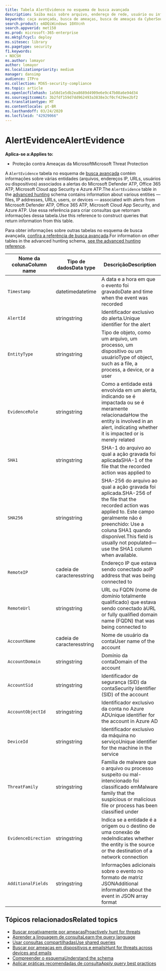 ```yaml
---
title: Tabela AlertEvidence no esquema de busca avançada
description: Saiba mais sobre arquivo, endereço de rede, usuário ou informações de dispositivo associadas a alertas gerados na tabela AlertEvidence do esquema de busca avançada
keywords: caça avançada, busca de ameaças, busca de ameaças da CyberSource, proteção de ameaças da Microsoft, Microsoft 365, MTP, M365, pesquisa, consulta, telemetria, referência de esquema, Kusto, tabela, coluna, tipo de dados, descrição, AlertInfo, alerta, entidades, evidência, arquivo, endereço IP, dispositivo, máquina, usuário, conta
search.product: eADQiWindows 10XVcnh
search.appverid: met150
ms.prod: microsoft-365-enterprise
ms.mktglfcycl: deploy
ms.sitesec: library
ms.pagetype: security
f1.keywords:
- NOCSH
ms.author: lomayor
author: lomayor
ms.localizationpriority: medium
manager: dansimp
audience: ITPro
ms.collection: M365-security-compliance
ms.topic: article
ms.openlocfilehash: 1a58d1e5db2ea8689d4909e6e9c47b08a6e94d34
ms.sourcegitcommit: 3b2fdf159d7dd962493a3838e3cf0cf429ee2bf2
ms.translationtype: MT
ms.contentlocale: pt-BR
ms.lasthandoff: 03/24/2020
ms.locfileid: "42929066"
---
```

# <a name="alertevidence"></a><span data-ttu-id="0564b-104">AlertEvidence</span><span class="sxs-lookup"><span data-stu-id="0564b-104">AlertEvidence</span></span>

<span data-ttu-id="0564b-105">**Aplica-se a:**</span><span class="sxs-lookup"><span data-stu-id="0564b-105">**Applies to:**</span></span>
- <span data-ttu-id="0564b-106">Proteção contra Ameaças da Microsoft</span><span class="sxs-lookup"><span data-stu-id="0564b-106">Microsoft Threat Protection</span></span>

<span data-ttu-id="0564b-107">A `AlertEvidence` tabela no esquema de [busca avançada](advanced-hunting-overview.md) contém informações sobre várias entidades (arquivos, endereços IP, URLs, usuários ou dispositivos) associados a alertas do Microsoft Defender ATP, Office 365 ATP, Microsoft Cloud app Security e Azure ATP.</span><span class="sxs-lookup"><span data-stu-id="0564b-107">The `AlertEvidence` table in the [advanced hunting](advanced-hunting-overview.md) schema contains information about various entities — files, IP addresses, URLs, users, or devices — associated with alerts from Microsoft Defender ATP, Office 365 ATP, Microsoft Cloud App Security, and Azure ATP.</span></span> <span data-ttu-id="0564b-108">Use essa referência para criar consultas que retornam informações dessa tabela.</span><span class="sxs-lookup"><span data-stu-id="0564b-108">Use this reference to construct queries that return information from this table.</span></span>

<span data-ttu-id="0564b-109">Para obter informações sobre outras tabelas no esquema de busca avançada, [confira a referência de busca avançada](advanced-hunting-schema-tables.md).</span><span class="sxs-lookup"><span data-stu-id="0564b-109">For information on other tables in the advanced hunting schema, [see the advanced hunting reference](advanced-hunting-schema-tables.md).</span></span>

| <span data-ttu-id="0564b-110">Nome da coluna</span><span class="sxs-lookup"><span data-stu-id="0564b-110">Column name</span></span> | <span data-ttu-id="0564b-111">Tipo de dados</span><span class="sxs-lookup"><span data-stu-id="0564b-111">Data type</span></span> | <span data-ttu-id="0564b-112">Descrição</span><span class="sxs-lookup"><span data-stu-id="0564b-112">Description</span></span> |
|-------------|-----------|-------------|
| `Timestamp` | <span data-ttu-id="0564b-113">datetime</span><span class="sxs-lookup"><span data-stu-id="0564b-113">datetime</span></span> | <span data-ttu-id="0564b-114">A data e a hora em que o evento foi gravado</span><span class="sxs-lookup"><span data-stu-id="0564b-114">Date and time when the event was recorded</span></span> |
| `AlertId` | <span data-ttu-id="0564b-115">string</span><span class="sxs-lookup"><span data-stu-id="0564b-115">string</span></span> | <span data-ttu-id="0564b-116">Identificador exclusivo do alerta.</span><span class="sxs-lookup"><span data-stu-id="0564b-116">Unique identifier for the alert</span></span> |
| `EntityType` | <span data-ttu-id="0564b-117">string</span><span class="sxs-lookup"><span data-stu-id="0564b-117">string</span></span> | <span data-ttu-id="0564b-118">Tipo de objeto, como um arquivo, um processo, um dispositivo ou um usuário</span><span class="sxs-lookup"><span data-stu-id="0564b-118">Type of object, such as a file, a process, a device, or a user</span></span> |
| `EvidenceRole` | <span data-ttu-id="0564b-119">string</span><span class="sxs-lookup"><span data-stu-id="0564b-119">string</span></span> | <span data-ttu-id="0564b-120">Como a entidade está envolvida em um alerta, indicando se é impactada ou se é meramente relacionada</span><span class="sxs-lookup"><span data-stu-id="0564b-120">How the entity is involved in an alert, indicating whether it is impacted or is merely related</span></span> |
| `SHA1` | <span data-ttu-id="0564b-121">string</span><span class="sxs-lookup"><span data-stu-id="0564b-121">string</span></span> | <span data-ttu-id="0564b-122">SHA-1 do arquivo ao qual a ação gravada foi aplicada</span><span class="sxs-lookup"><span data-stu-id="0564b-122">SHA-1 of the file that the recorded action was applied to</span></span> |
| `SHA256` | <span data-ttu-id="0564b-123">string</span><span class="sxs-lookup"><span data-stu-id="0564b-123">string</span></span> | <span data-ttu-id="0564b-124">SHA-256 do arquivo ao qual a ação gravada foi aplicada.</span><span class="sxs-lookup"><span data-stu-id="0564b-124">SHA-256 of the file that the recorded action was applied to.</span></span> <span data-ttu-id="0564b-125">Este campo geralmente não é preenchido: Use a coluna SHA1 quando disponível.</span><span class="sxs-lookup"><span data-stu-id="0564b-125">This field is usually not populated—use the SHA1 column when available.</span></span> |
| `RemoteIP` | <span data-ttu-id="0564b-126">cadeia de caracteres</span><span class="sxs-lookup"><span data-stu-id="0564b-126">string</span></span> | <span data-ttu-id="0564b-127">Endereço IP que estava sendo conectado ao</span><span class="sxs-lookup"><span data-stu-id="0564b-127">IP address that was being connected to</span></span> |
| `RemoteUrl` | <span data-ttu-id="0564b-128">string</span><span class="sxs-lookup"><span data-stu-id="0564b-128">string</span></span> | <span data-ttu-id="0564b-129">URL ou FQDN (nome de domínio totalmente qualificado) que estava sendo conectado à</span><span class="sxs-lookup"><span data-stu-id="0564b-129">URL or fully qualified domain name (FQDN) that was being connected to</span></span> |
| `AccountName` | <span data-ttu-id="0564b-130">cadeia de caracteres</span><span class="sxs-lookup"><span data-stu-id="0564b-130">string</span></span> | <span data-ttu-id="0564b-131">Nome de usuário da conta</span><span class="sxs-lookup"><span data-stu-id="0564b-131">User name of the account</span></span> |
| `AccountDomain` | <span data-ttu-id="0564b-132">string</span><span class="sxs-lookup"><span data-stu-id="0564b-132">string</span></span> | <span data-ttu-id="0564b-133">Domínio da conta</span><span class="sxs-lookup"><span data-stu-id="0564b-133">Domain of the account</span></span> |
| `AccountSid` | <span data-ttu-id="0564b-134">string</span><span class="sxs-lookup"><span data-stu-id="0564b-134">string</span></span> | <span data-ttu-id="0564b-135">Identificador de segurança (SID) da conta</span><span class="sxs-lookup"><span data-stu-id="0564b-135">Security Identifier (SID) of the account</span></span> |
| `AccountObjectId` | <span data-ttu-id="0564b-136">string</span><span class="sxs-lookup"><span data-stu-id="0564b-136">string</span></span> | <span data-ttu-id="0564b-137">Identificador exclusivo da conta no Azure AD</span><span class="sxs-lookup"><span data-stu-id="0564b-137">Unique identifier for the account in Azure AD</span></span> |
| `DeviceId` | <span data-ttu-id="0564b-138">string</span><span class="sxs-lookup"><span data-stu-id="0564b-138">string</span></span> | <span data-ttu-id="0564b-139">Identificador exclusivo da máquina no serviço</span><span class="sxs-lookup"><span data-stu-id="0564b-139">Unique identifier for the machine in the service</span></span> |
| `ThreatFamily` | <span data-ttu-id="0564b-140">string</span><span class="sxs-lookup"><span data-stu-id="0564b-140">string</span></span> | <span data-ttu-id="0564b-141">Família de malware que o arquivo ou processo suspeito ou mal-intencionado foi classificado em</span><span class="sxs-lookup"><span data-stu-id="0564b-141">Malware family that the suspicious or malicious file or process has been classified under</span></span> |
| `EvidenceDirection` | <span data-ttu-id="0564b-142">string</span><span class="sxs-lookup"><span data-stu-id="0564b-142">string</span></span> | <span data-ttu-id="0564b-143">Indica se a entidade é a origem ou o destino de uma conexão de rede</span><span class="sxs-lookup"><span data-stu-id="0564b-143">Indicates whether the entity is the source or the destination of a network connection</span></span> |
| `AdditionalFields` | <span data-ttu-id="0564b-144">string</span><span class="sxs-lookup"><span data-stu-id="0564b-144">string</span></span> | <span data-ttu-id="0564b-145">Informações adicionais sobre o evento no formato de matriz JSON</span><span class="sxs-lookup"><span data-stu-id="0564b-145">Additional information about the event in JSON array format</span></span> |

## <a name="related-topics"></a><span data-ttu-id="0564b-146">Tópicos relacionados</span><span class="sxs-lookup"><span data-stu-id="0564b-146">Related topics</span></span>
- [<span data-ttu-id="0564b-147">Buscar proativamente por ameaças</span><span class="sxs-lookup"><span data-stu-id="0564b-147">Proactively hunt for threats</span></span>](advanced-hunting-overview.md)
- [<span data-ttu-id="0564b-148">Aprender a linguagem de consulta</span><span class="sxs-lookup"><span data-stu-id="0564b-148">Learn the query language</span></span>](advanced-hunting-query-language.md)
- [<span data-ttu-id="0564b-149">Usar consultas compartilhadas</span><span class="sxs-lookup"><span data-stu-id="0564b-149">Use shared queries</span></span>](advanced-hunting-shared-queries.md)
- [<span data-ttu-id="0564b-150">Buscar por ameaças em dispositivos e emails</span><span class="sxs-lookup"><span data-stu-id="0564b-150">Hunt for threats across devices and emails</span></span>](advanced-hunting-query-emails-devices.md)
- [<span data-ttu-id="0564b-151">Compreender o esquema</span><span class="sxs-lookup"><span data-stu-id="0564b-151">Understand the schema</span></span>](advanced-hunting-schema-tables.md)
- [<span data-ttu-id="0564b-152">Aplicar práticas recomendadas de consulta</span><span class="sxs-lookup"><span data-stu-id="0564b-152">Apply query best practices</span></span>](advanced-hunting-best-practices.md)
